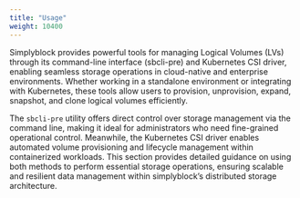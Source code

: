 ```yaml
---
title: "Usage"
weight: 10400
---
```


Simplyblock provides powerful tools for managing Logical Volumes (LVs) through its command-line interface (sbcli-pre) and
Kubernetes CSI driver, enabling seamless storage operations in cloud-native and enterprise environments. Whether working
in a standalone environment or integrating with Kubernetes, these tools allow users to provision, unprovision, expand,
snapshot, and clone logical volumes efficiently.

The `sbcli-pre` utility offers direct control over storage management via the command line, making it ideal for
administrators who need fine-grained operational control. Meanwhile, the Kubernetes CSI driver enables automated volume
provisioning and lifecycle management within containerized workloads. This section provides detailed guidance on using
both methods to perform essential storage operations, ensuring scalable and resilient data management within
simplyblock’s distributed storage architecture.
